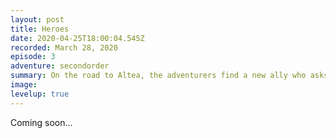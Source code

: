 ```yaml
---
layout: post
title: Heroes
date: 2020-04-25T18:00:04.545Z
recorded: March 28, 2020
episode: 3
adventure: secondorder
summary: On the road to Altea, the adventurers find a new ally who asks them for help in protecting a forest from a group of bandits.
image: 
levelup: true
---
```


Coming soon...
